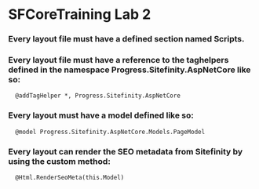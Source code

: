 # SFCoreTraining Lab 2

### Every layout file must have a defined section named Scripts.
### Every layout file must have a reference to the taghelpers defined in the namespace Progress.Sitefinity.AspNetCore like so:
```
  @addTagHelper *, Progress.Sitefinity.AspNetCore
```
### Every layout must have a model defined like so:
```
  @model Progress.Sitefinity.AspNetCore.Models.PageModel
```
### Every layout can render the SEO metadata from Sitefinity by using the custom method:
```
  @Html.RenderSeoMeta(this.Model)
```
